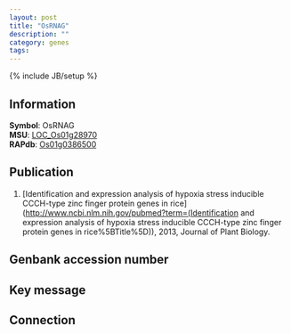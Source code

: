 ```yaml
---
layout: post
title: "OsRNAG"
description: ""
category: genes
tags: 
---
```

{% include JB/setup %}

## Information
__Symbol__: OsRNAG  
__MSU__: [LOC_Os01g28970](http://rice.plantbiology.msu.edu/cgi-bin/ORF_infopage.cgi?orf=LOC_Os01g28970)  
__RAPdb__: [Os01g0386500](http://rapdb.dna.affrc.go.jp/viewer/gbrowse_details/irgsp1?name=Os01g0386500)  

## Publication
1. [Identification and expression analysis of hypoxia stress inducible CCCH-type zinc finger protein genes in rice](http://www.ncbi.nlm.nih.gov/pubmed?term=(Identification and expression analysis of hypoxia stress inducible CCCH-type zinc finger protein genes in rice%5BTitle%5D)), 2013, Journal of Plant Biology.

## Genbank accession number

## Key message

## Connection


